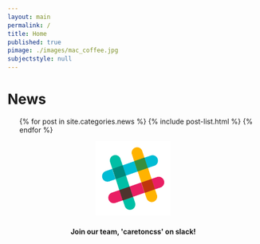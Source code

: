```yaml
---
layout: main
permalink: /
title: Home
published: true
pimage: ./images/mac_coffee.jpg
subjectstyle: null
---
```

<div class="content-wrap">
	<div class='feed'>
		<h1 class='skinny-underline'>News</h1>
		<div class="tiles">
		<ul class="dash-list">
			{% for post in site.categories.news %}
				{% include post-list.html %}
			{% endfor %}
		</ul>
		</div>
    </div>
    <div class='side-content' style="text-align:center;">
        <a href="https://carletoncss.slack.com/signup" target="_blank">
    		<img src="./images/Slack-528.png" alt="Slack" height="150" width="150">
        </a>
        <h4>Join our team, 'caretoncss' on slack!</h4>
    </div>
</div>
